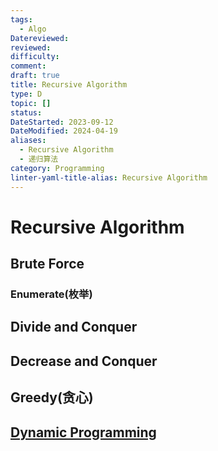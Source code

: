```yaml
---
tags:
  - Algo
Datereviewed: 
reviewed: 
difficulty: 
comment: 
draft: true
title: Recursive Algorithm
type: D
topic: []
status: 
DateStarted: 2023-09-12
DateModified: 2024-04-19
aliases:
  - Recursive Algorithm
  - 递归算法
category: Programming
linter-yaml-title-alias: Recursive Algorithm
---
```


# Recursive Algorithm

## Brute Force

### Enumerate(枚举)

## Divide and Conquer

## Decrease and Conquer

## Greedy(贪心)

## [Dynamic Programming](DP)
